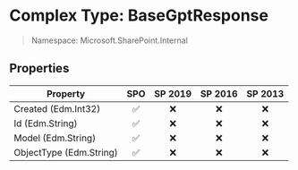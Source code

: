 # Complex Type: BaseGptResponse

> Namespace: Microsoft.SharePoint.Internal

## Properties

Property | SPO | SP 2019 | SP 2016 | SP 2013
----------|:---:|:-------:|:-------:|:-------:
Created (Edm.Int32) | ✅ | ❌ | ❌ | ❌
Id (Edm.String) | ✅ | ❌ | ❌ | ❌
Model (Edm.String) | ✅ | ❌ | ❌ | ❌
ObjectType (Edm.String) | ✅ | ❌ | ❌ | ❌
